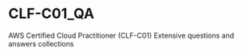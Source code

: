 # CLF-C01_QA
AWS Certified Cloud Practitioner (CLF-C01) Extensive questions and answers collections
